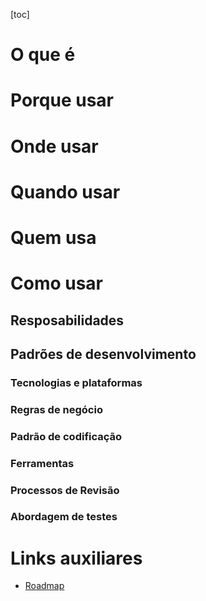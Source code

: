 [toc]

# O que é

# Porque usar

# Onde usar

# Quando usar

# Quem usa

# Como usar

## Resposabilidades

## Padrões de desenvolvimento
### Tecnologias e plataformas
### Regras de negócio
### Padrão de codificação
### Ferramentas
### Processos de Revisão
### Abordagem de testes

# Links auxiliares
- [Roadmap](https://roadmap.sh/software-architect)
